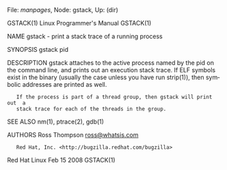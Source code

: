 File: *manpages*,  Node: gstack,  Up: (dir)

GSTACK(1)                  Linux Programmer's Manual                 GSTACK(1)



NAME
       gstack - print a stack trace of a running process


SYNOPSIS
       gstack pid


DESCRIPTION
       gstack  attaches  to the active process named by the pid on the command
       line, and prints out an execution stack trace.  If ELF symbols exist in
       the  binary  (usually the case unless you have run strip(1)), then sym‐
       bolic addresses are printed as well.

       If the process is part of a thread group, then gstack will print out  a
       stack trace for each of the threads in the group.


SEE ALSO
       nm(1), ptrace(2), gdb(1)


AUTHORS
       Ross Thompson <ross@whatsis.com>

       Red Hat, Inc. <http://bugzilla.redhat.com/bugzilla>



Red Hat Linux                     Feb 15 2008                        GSTACK(1)
